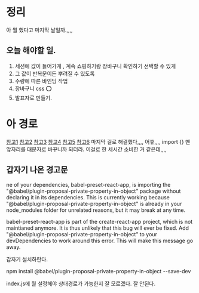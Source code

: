 

# 정리
아 뭘 했다고 마지막 날일까.,,,,



## 오늘 해야할 일.
1. 세션에 값이 들어가게 , 계속 쇼핑하기랑 장바구니 확인하기 선택할 수 있게
2. 그 값이 반복문이든 뿌려질 수 있도록 
3. 수량에 따른 바인딩 작업 
4. 장바구니 css ⭕️
5. 발표자료 만들기.

# 아 경로
[참고1](https://kyuntechblog.tistory.com/22)
[참고2](https://sapjil.net/react-basename-error/)
[참고3](https://tech.kakao.com/2022/07/13/active-routing-for-e-certificate/)
[참고4](https://www.youtube.com/watch?v=vI-XtN_Zdfg)
[참고5](https://www.youtube.com/watch?v=xVeFY1Eq28g)
[참고6](https://www.youtube.com/watch?v=xVeFY1Eq28g)
마지막 걸로 해결했다,,,, 어휴,,,, import {} 맨 앞자리를 대문자로 바꾸니까 되더라.
이걸로 한 세시간 소비한 거 같은데,,,,

## 갑자기 나온 경고문
ne of your dependencies, babel-preset-react-app, is importing the
"@babel/plugin-proposal-private-property-in-object" package without
declaring it in its dependencies. This is currently working because
"@babel/plugin-proposal-private-property-in-object" is already in your
node_modules folder for unrelated reasons, but it may break at any time.

babel-preset-react-app is part of the create-react-app project, which
is not maintianed anymore. It is thus unlikely that this bug will
ever be fixed. Add "@babel/plugin-proposal-private-property-in-object" to
your devDependencies to work around this error. This will make this message
go away. 

갑자기 설치하란다.

npm install @babel/plugin-proposal-private-property-in-object --save-dev

index.js에 뭘 설정헤야 상대경로가 가능한지 잘 모르겠다. 잘 안된다.
